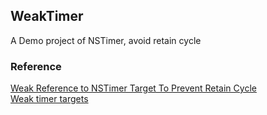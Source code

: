WeakTimer
---

A Demo project of NSTimer, avoid retain cycle

### Reference

[Weak Reference to NSTimer Target To Prevent Retain Cycle](http://stackoverflow.com/questions/16821736/weak-reference-to-nstimer-target-to-prevent-retain-cycle/16822471#16822471)  
[Weak timer targets](http://cocoa.tumblr.com/post/85818295418/weak-timer-targets)